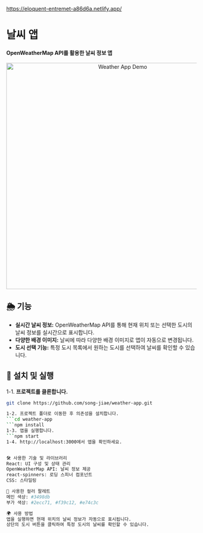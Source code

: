 https://eloquent-entremet-a86d6a.netlify.app/

# 날씨 앱

<div align="left">
  <strong>OpenWeatherMap API를 활용한 날씨 정보 앱</strong>
</div>

<br />

<div align="center">
  <img src="./public/images/demo.gif" alt="Weather App Demo" width="600px" />
</div>

## 🌦 기능

- **실시간 날씨 정보:** OpenWeatherMap API를 통해 현재 위치 또는 선택한 도시의 날씨 정보를 실시간으로 표시합니다.
- **다양한 배경 이미지:** 날씨에 따라 다양한 배경 이미지로 앱이 자동으로 변경됩니다.
- **도시 선택 기능:** 특정 도시 목록에서 원하는 도시를 선택하여 날씨를 확인할 수 있습니다.

## 🚀 설치 및 실행

1-1. **프로젝트를 클론합니다.**

   ```bash
   git clone https://github.com/song-jiae/weather-app.git

1-2. 프로젝트 폴더로 이동한 후 의존성을 설치합니다.
```cd weather-app
```npm install
1-3. 앱을 실행합니다.
```npm start
1-4. http://localhost:3000에서 앱을 확인하세요.


🛠 사용한 기술 및 라이브러리
React: UI 구성 및 상태 관리
OpenWeatherMap API: 날씨 정보 제공
react-spinners: 로딩 스피너 컴포넌트
CSS: 스타일링

🌈 사용한 컬러 팔레트
메인 색상: #3498db
부가 색상: #2ecc71, #f39c12, #e74c3c

🌍 사용 방법
앱을 실행하면 현재 위치의 날씨 정보가 자동으로 표시됩니다.
상단의 도시 버튼을 클릭하여 특정 도시의 날씨를 확인할 수 있습니다.
